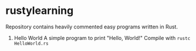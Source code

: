 # rustylearning
Repository contains heavily commented easy programs written in Rust.

1. Hello World
A simple program to print "Hello, World!"
Compile with ```rustc HelloWorld.rs```